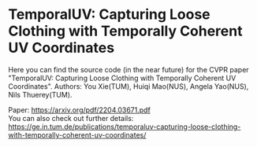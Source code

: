 # TemporalUV: Capturing Loose Clothing with Temporally Coherent UV Coordinates
Here you can find the source code (in the near future) for the CVPR paper "TemporalUV: Capturing Loose Clothing with Temporally Coherent UV Coordinates". Authors: You Xie(TUM), Huiqi Mao(NUS), Angela Yao(NUS), Nils Thuerey(TUM).

Paper: https://arxiv.org/pdf/2204.03671.pdf  
You can also check out further details: https://ge.in.tum.de/publications/temporaluv-capturing-loose-clothing-with-temporally-coherent-uv-coordinates/
